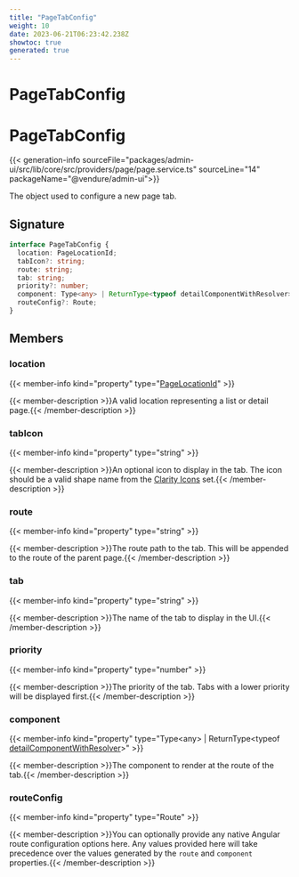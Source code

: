 ```yaml
---
title: "PageTabConfig"
weight: 10
date: 2023-06-21T06:23:42.238Z
showtoc: true
generated: true
---
```

<!-- This file was generated from the Vendure source. Do not modify. Instead, re-run the "docs:build" script -->

# PageTabConfig
<div class="symbol">


# PageTabConfig

{{< generation-info sourceFile="packages/admin-ui/src/lib/core/src/providers/page/page.service.ts" sourceLine="14" packageName="@vendure/admin-ui">}}

The object used to configure a new page tab.

## Signature

```TypeScript
interface PageTabConfig {
  location: PageLocationId;
  tabIcon?: string;
  route: string;
  tab: string;
  priority?: number;
  component: Type<any> | ReturnType<typeof detailComponentWithResolver>;
  routeConfig?: Route;
}
```
## Members

### location

{{< member-info kind="property" type="<a href='/admin-ui-api/action-bar/page-location-id#pagelocationid'>PageLocationId</a>"  >}}

{{< member-description >}}A valid location representing a list or detail page.{{< /member-description >}}

### tabIcon

{{< member-info kind="property" type="string"  >}}

{{< member-description >}}An optional icon to display in the tab. The icon
should be a valid shape name from the [Clarity Icons](https://core.clarity.design/foundation/icons/shapes/)
set.{{< /member-description >}}

### route

{{< member-info kind="property" type="string"  >}}

{{< member-description >}}The route path to the tab. This will be appended to the
route of the parent page.{{< /member-description >}}

### tab

{{< member-info kind="property" type="string"  >}}

{{< member-description >}}The name of the tab to display in the UI.{{< /member-description >}}

### priority

{{< member-info kind="property" type="number"  >}}

{{< member-description >}}The priority of the tab. Tabs with a lower priority will be displayed first.{{< /member-description >}}

### component

{{< member-info kind="property" type="Type&#60;any&#62; | ReturnType&#60;typeof <a href='/admin-ui-api/list-detail-views/detail-component-with-resolver#detailcomponentwithresolver'>detailComponentWithResolver</a>&#62;"  >}}

{{< member-description >}}The component to render at the route of the tab.{{< /member-description >}}

### routeConfig

{{< member-info kind="property" type="Route"  >}}

{{< member-description >}}You can optionally provide any native Angular route configuration options here.
Any values provided here will take precedence over the values generated
by the `route` and `component` properties.{{< /member-description >}}


</div>
